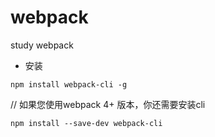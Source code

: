 # webpack

study webpack

* 安装

`npm install webpack-cli -g`

// 如果您使用webpack 4+ 版本，你还需要安装cli

`npm install --save-dev webpack-cli`